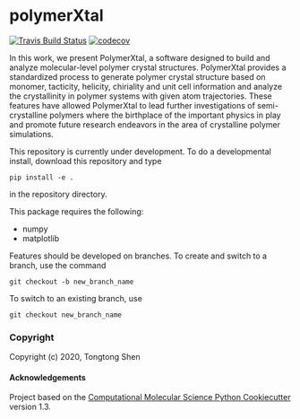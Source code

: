 polymerXtal
==============================
[//]: # (Badges)
[![Travis Build Status](https://travis-ci.com/REPLACE_WITH_OWNER_ACCOUNT/polymerXtal.svg?branch=master)](https://travis-ci.com/REPLACE_WITH_OWNER_ACCOUNT/polymerXtal)
[![codecov](https://codecov.io/gh/REPLACE_WITH_OWNER_ACCOUNT/polymerXtal/branch/master/graph/badge.svg)](https://codecov.io/gh/REPLACE_WITH_OWNER_ACCOUNT/polymerXtal/branch/master)


In this work, we present PolymerXtal, a software designed to build and analyze molecular-level polymer crystal structures. PolymerXtal provides a standardized process to generate polymer crystal structure based on monomer, tacticity, helicity, chiriality and unit cell information and analyze the crystallinity in polymer systems with given atom trajectories. These features have allowed PolymerXtal to lead further investigations of semi-crystalline polymers where the birthplace of the important physics in play and promote future research endeavors in the area of crystalline polymer simulations.

This repository is currently under development. To do a developmental install, download this repository and type

`pip install -e .`

in the repository directory.

This package requires the following:
  - numpy
  - matplotlib

Features should be developed on branches. To create and switch to a branch, use the command

`git checkout -b new_branch_name`

To switch to an existing branch, use

`git checkout new_branch_name`

### Copyright

Copyright (c) 2020, Tongtong Shen


#### Acknowledgements
 
Project based on the 
[Computational Molecular Science Python Cookiecutter](https://github.com/molssi/cookiecutter-cms) version 1.3.

